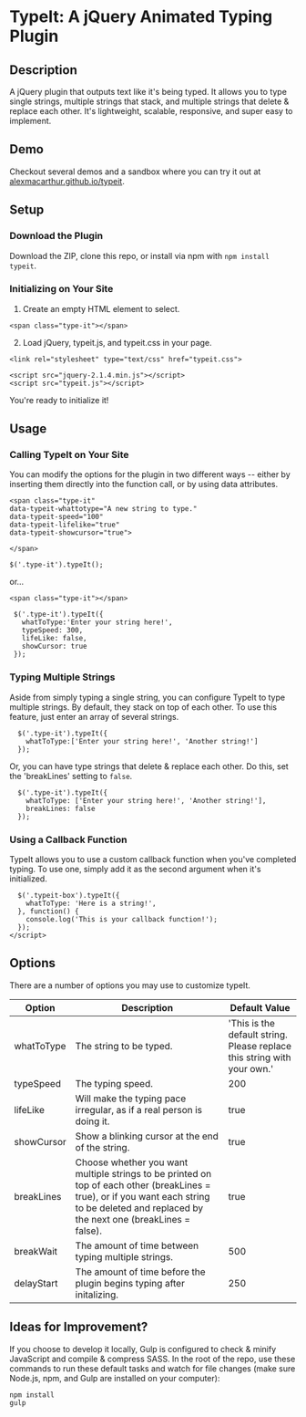 # TypeIt: A jQuery Animated Typing Plugin

## Description
A jQuery plugin that outputs text like it's being typed. It allows you to type single strings, multiple strings that stack, and multiple strings that delete & replace each other. It's lightweight, scalable, responsive, and super easy to implement.

## Demo
Checkout several demos and a sandbox where you can try it out at <a href="http://alexmacarthur.github.io/typeit">alexmacarthur.github.io/typeit</a>.

## Setup

### Download the Plugin

Download the ZIP, clone this repo, or install via npm with `npm install typeit`.

### Initializing on Your Site

1. Create an empty HTML element to select.

  ```<span class="type-it"></span>```

2. Load jQuery, typeit.js, and typeit.css in your page.

  ```
  <link rel="stylesheet" type="text/css" href="typeit.css">

  <script src="jquery-2.1.4.min.js"></script>
  <script src="typeit.js"></script>
  ```

You're ready to initialize it!

## Usage

### Calling TypeIt on Your Site

You can modify the options for the plugin in two different ways -- either by inserting them directly into the function call, or by using data attributes.

  ```
  <span class="type-it"
  data-typeit-whattotype="A new string to type."
  data-typeit-speed="100"
  data-typeit-lifelike="true"
  data-typeit-showcursor="true">

  </span>
  ```

  ``
  $('.type-it').typeIt();
  ``

  or...

  ``
   <span class="type-it"></span>
  ``

 ```
  $('.type-it').typeIt({
    whatToType:'Enter your string here!',
    typeSpeed: 300,
    lifeLike: false,
    showCursor: true
  });
  ```

### Typing Multiple Strings

Aside from simply typing a single string, you can configure TypeIt to type multiple strings. By default, they stack on top of each other. To use this feature, just enter an array of several strings.

```
  $('.type-it').typeIt({
    whatToType:['Enter your string here!', 'Another string!']
  });
```

Or, you can have type strings that delete & replace each other. Do this, set the 'breakLines' setting to `false`.

```
  $('.type-it').typeIt({
    whatToType: ['Enter your string here!', 'Another string!'],
    breakLines: false
  });
```

### Using a Callback Function

TypeIt allows you to use a custom callback function when you've completed typing. To use one, simply add it as the second argument when it's initialized.

```
  $('.typeit-box').typeIt({
    whatToType: 'Here is a string!',
  }, function() {
    console.log('This is your callback function!');
  });
</script>
```

## Options

There are a number of options you may use to customize typeIt.

| Option        | Description   | Default Value
| ------------- | ------------- | ------------- |
| whatToType  | The string to be typed.       | 'This is the default string. Please replace this string with your own.' |
| typeSpeed     | The typing speed.             | 200  |
| lifeLike      | Will make the typing pace irregular, as if a real person is doing it.  | true |
| showCursor    | Show a blinking cursor at the end of the string.  | true  |
| breakLines    | Choose whether you want multiple strings to be printed on top of each other (breakLines = true), or if you want each string to be deleted and replaced by the next one (breakLines = false).  | true  |
| breakWait    | The amount of time between typing multiple strings.  | 500  |
| delayStart    | The amount of time before the plugin begins typing after initalizing.  | 250  |

## Ideas for Improvement?

If you choose to develop it locally, Gulp is configured to check & minify JavaScript and compile & compress SASS. In the root of the repo, use these commands to run these default tasks and watch for file changes (make sure Node.js, npm, and Gulp are installed on your computer):

```
npm install
gulp
```
